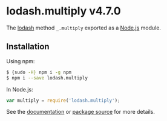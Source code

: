 # lodash.multiply v4.7.0

The [lodash](https://lodash.com/) method `_.multiply` exported as a [Node.js](https://nodejs.org/) module.

## Installation

Using npm:
```bash
$ {sudo -H} npm i -g npm
$ npm i --save lodash.multiply
```

In Node.js:
```js
var multiply = require('lodash.multiply');
```

See the [documentation](https://lodash.com/docs#multiply) or [package source](https://github.com/lodash/lodash/blob/4.7.0-npm-packages/lodash.multiply) for more details.
